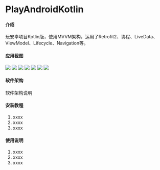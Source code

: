 # PlayAndroidKotlin

#### 介绍
玩安卓项目Kotlin版，使用MVVM架构，运用了Retrofit2、协程、LiveData、ViewModel、Lifecycle、Navigation等。

#### 应用截图
![](https://s3.bmp.ovh/imgs/2024/09/01/80e0b4a1e782a86f.jpg)
![](https://s3.bmp.ovh/imgs/2024/09/01/f604c8a7bad3cc70.jpg)
![](https://s3.bmp.ovh/imgs/2024/09/01/25b0bb3a712b7c57.jpg)
![](https://s3.bmp.ovh/imgs/2024/09/01/9f3898a5ed350cd8.jpg)
![](https://s3.bmp.ovh/imgs/2024/09/01/1fdb2ef61a9aab73.jpg)
![](https://s3.bmp.ovh/imgs/2024/09/01/25816f40455de983.jpg)
![](https://s3.bmp.ovh/imgs/2024/09/01/d9d57f1b3c619efd.jpg)
#### 软件架构
软件架构说明


#### 安装教程

1.  xxxx
2.  xxxx
3.  xxxx

#### 使用说明

1.  xxxx
2.  xxxx
3.  xxxx


